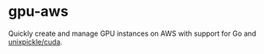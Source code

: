 # gpu-aws

Quickly create and manage GPU instances on AWS with support for Go and [unixpickle/cuda](https://github.com/unixpickle/cuda).
